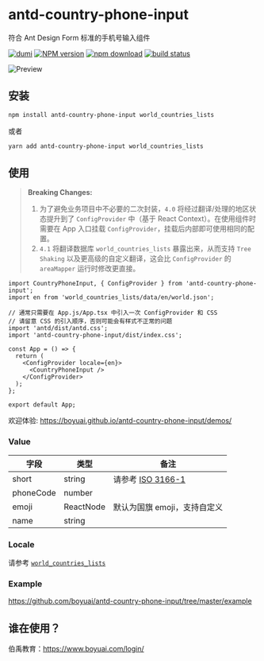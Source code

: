 # antd-country-phone-input

符合 Ant Design Form 标准的手机号输入组件

[![dumi][dumi-image]][dumi-url] [![NPM version][npm-image]][npm-url] [![npm download][download-image]][download-url] [![build status][github-actions-image]][github-actions-url]

[dumi-image]: https://img.shields.io/badge/docs%20by-dumi-blue?style=flat-square
[dumi-url]: https://github.com/umijs/dumi
[npm-image]: https://img.shields.io/npm/v/antd-country-phone-input.svg?style=flat-square
[npm-url]: https://npmjs.org/package/antd-country-phone-input
[download-image]: https://img.shields.io/npm/dm/antd-country-phone-input.svg?style=flat-square
[download-url]: https://npmjs.org/package/antd-country-phone-input
[github-actions-image]: https://github.com/boyuai/antd-country-phone-input/workflows/CI/badge.svg
[github-actions-url]: https://github.com/boyuai/antd-country-phone-input/actions

![Preview](https://staticcdn.boyuai.com/user-assets/6074/DvBU2V96oXmxMQ45rrnKUb/2021416-171631.png!png)

## 安装

```bash
npm install antd-country-phone-input world_countries_lists
```
或者
```bash
yarn add antd-country-phone-input world_countries_lists
```

## 使用

> **Breaking Changes:**
> 1. 为了避免业务项目中不必要的二次封装，`4.0` 将经过翻译/处理的地区状态提升到了 `ConfigProvider` 中（基于 React Context）。在使用组件时需要在 App 入口挂载 `ConfigProvider`，挂载后内部即可使用相同的配置。
> 2. `4.1` 将翻译数据库 `world_countries_lists` 暴露出来，从而支持 `Tree Shaking` 以及更高级的自定义翻译，这会比 `ConfigProvider` 的 `areaMapper` 运行时修改更直接。

``` tsx | pure
import CountryPhoneInput, { ConfigProvider } from 'antd-country-phone-input';
import en from 'world_countries_lists/data/en/world.json';

// 通常只需要在 App.js/App.tsx 中引入一次 ConfigProvider 和 CSS
// 请留意 CSS 的引入顺序，否则可能会有样式不正常的问题
import 'antd/dist/antd.css';
import 'antd-country-phone-input/dist/index.css';

const App = () => {
  return (
    <ConfigProvider locale={en}>
      <CountryPhoneInput />
    </ConfigProvider>
  );
};

export default App;
```

欢迎体验: https://boyuai.github.io/antd-country-phone-input/demos/

### Value

| 字段 | 类型 | 备注 |
| --- | ---- | --- |
| short | string | 请参考 [ISO 3166-1](https://zh.wikipedia.org/wiki/ISO_3166-1%E4%BA%8C%E4%BD%8D%E5%AD%97%E6%AF%8D%E4%BB%A3%E7%A0%81)
| phoneCode | number |
| emoji | ReactNode | 默认为国旗 emoji，支持自定义
| name | string |

### Locale

请参考 [`world_countries_lists`](https://github.com/stefangabos/world_countries)

### Example

https://github.com/boyuai/antd-country-phone-input/tree/master/example

## 谁在使用？

伯禹教育：https://www.boyuai.com/login/
